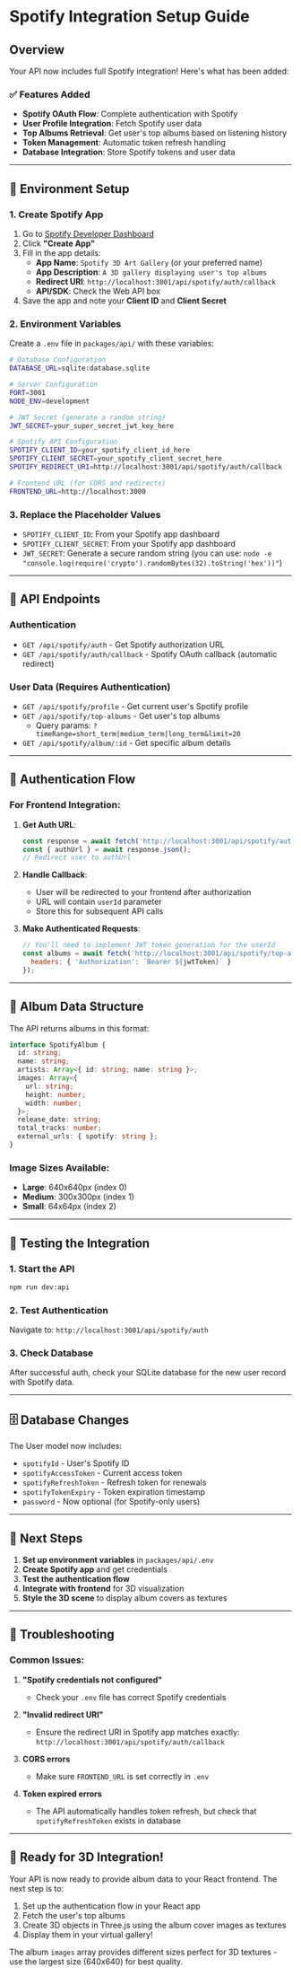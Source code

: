 # Spotify Integration Setup Guide

## Overview

Your API now includes full Spotify integration! Here's what has been added:

### ✅ **Features Added**
- **Spotify OAuth Flow**: Complete authentication with Spotify
- **User Profile Integration**: Fetch Spotify user data
- **Top Albums Retrieval**: Get user's top albums based on listening history
- **Token Management**: Automatic token refresh handling
- **Database Integration**: Store Spotify tokens and user data

---

## 🔧 **Environment Setup**

### 1. Create Spotify App

1. Go to [Spotify Developer Dashboard](https://developer.spotify.com/dashboard)
2. Click **"Create App"**
3. Fill in the app details:
   - **App Name**: `Spotify 3D Art Gallery` (or your preferred name)
   - **App Description**: `A 3D gallery displaying user's top albums`
   - **Redirect URI**: `http://localhost:3001/api/spotify/auth/callback`
   - **API/SDK**: Check the Web API box
4. Save the app and note your **Client ID** and **Client Secret**

### 2. Environment Variables

Create a `.env` file in `packages/api/` with these variables:

```bash
# Database Configuration
DATABASE_URL=sqlite:database.sqlite

# Server Configuration
PORT=3001
NODE_ENV=development

# JWT Secret (generate a random string)
JWT_SECRET=your_super_secret_jwt_key_here

# Spotify API Configuration
SPOTIFY_CLIENT_ID=your_spotify_client_id_here
SPOTIFY_CLIENT_SECRET=your_spotify_client_secret_here
SPOTIFY_REDIRECT_URI=http://localhost:3001/api/spotify/auth/callback

# Frontend URL (for CORS and redirects)
FRONTEND_URL=http://localhost:3000
```

### 3. Replace the Placeholder Values

- `SPOTIFY_CLIENT_ID`: From your Spotify app dashboard
- `SPOTIFY_CLIENT_SECRET`: From your Spotify app dashboard  
- `JWT_SECRET`: Generate a secure random string (you can use: `node -e "console.log(require('crypto').randomBytes(32).toString('hex'))"`)

---

## 🚀 **API Endpoints**

### Authentication
- `GET /api/spotify/auth` - Get Spotify authorization URL
- `GET /api/spotify/auth/callback` - Spotify OAuth callback (automatic redirect)

### User Data (Requires Authentication)
- `GET /api/spotify/profile` - Get current user's Spotify profile
- `GET /api/spotify/top-albums` - Get user's top albums
  - Query params: `?timeRange=short_term|medium_term|long_term&limit=20`
- `GET /api/spotify/album/:id` - Get specific album details

---

## 📱 **Authentication Flow**

### For Frontend Integration:

1. **Get Auth URL**:
   ```javascript
   const response = await fetch('http://localhost:3001/api/spotify/auth');
   const { authUrl } = await response.json();
   // Redirect user to authUrl
   ```

2. **Handle Callback**: 
   - User will be redirected to your frontend after authorization
   - URL will contain `userId` parameter
   - Store this for subsequent API calls

3. **Make Authenticated Requests**:
   ```javascript
   // You'll need to implement JWT token generation for the userId
   const albums = await fetch('http://localhost:3001/api/spotify/top-albums', {
     headers: { 'Authorization': `Bearer ${jwtToken}` }
   });
   ```

---

## 🎵 **Album Data Structure**

The API returns albums in this format:

```typescript
interface SpotifyAlbum {
  id: string;
  name: string;
  artists: Array<{ id: string; name: string }>;
  images: Array<{ 
    url: string; 
    height: number; 
    width: number; 
  }>;
  release_date: string;
  total_tracks: number;
  external_urls: { spotify: string };
}
```

### Image Sizes Available:
- **Large**: 640x640px (index 0)
- **Medium**: 300x300px (index 1)  
- **Small**: 64x64px (index 2)

---

## 🧪 **Testing the Integration**

### 1. Start the API
```bash
npm run dev:api
```

### 2. Test Authentication
Navigate to: `http://localhost:3001/api/spotify/auth`

### 3. Check Database
After successful auth, check your SQLite database for the new user record with Spotify data.

---

## 🗄️ **Database Changes**

The User model now includes:
- `spotifyId` - User's Spotify ID
- `spotifyAccessToken` - Current access token
- `spotifyRefreshToken` - Refresh token for renewals
- `spotifyTokenExpiry` - Token expiration timestamp
- `password` - Now optional (for Spotify-only users)

---

## 🔄 **Next Steps**

1. **Set up environment variables** in `packages/api/.env`
2. **Create Spotify app** and get credentials
3. **Test the authentication flow**
4. **Integrate with frontend** for 3D visualization
5. **Style the 3D scene** to display album covers as textures

---

## 🐛 **Troubleshooting**

### Common Issues:

1. **"Spotify credentials not configured"** 
   - Check your `.env` file has correct Spotify credentials

2. **"Invalid redirect URI"**
   - Ensure the redirect URI in Spotify app matches exactly: `http://localhost:3001/api/spotify/auth/callback`

3. **CORS errors**
   - Make sure `FRONTEND_URL` is set correctly in `.env`

4. **Token expired errors**
   - The API automatically handles token refresh, but check that `spotifyRefreshToken` exists in database

---

## 🎨 **Ready for 3D Integration!**

Your API is now ready to provide album data to your React frontend. The next step is to:
1. Set up the authentication flow in your React app
2. Fetch the user's top albums
3. Create 3D objects in Three.js using the album cover images as textures
4. Display them in your virtual gallery!

The album `images` array provides different sizes perfect for 3D textures - use the largest size (640x640) for best quality. 